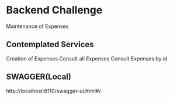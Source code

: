 # Backend Challenge

Maintenance of Expenses

## Contemplated Services

Creation of Expenses
Consult all Expenses
Consult Expenses by id

## SWAGGER(Local)

http://localhost:8110/swagger-ui.html#/

